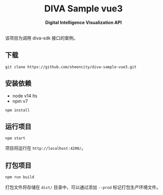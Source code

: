 <h1 align="center">DIVA Sample vue3</h1>
<div align="center">
  <strong>Digital Intelligence Visualization API</strong>
</div>
<br />

该项目为调用 diva-sdk 接口的案例。

## 下载

```shell
git clone https://github.com/sheencity/diva-sample-vue3.git
```

## 安装依赖

- node v14 lts
- npm v7

```shell
npm install
```

## 运行项目

```shell
npm start
```

项目将运行在 `http://localhost:4200/`。

## 打包项目

```javascript
npm run build
```

打包文件将存储在 `dist/` 目录中，可以通过添加 `--prod` 标记打包生产环境文件。
